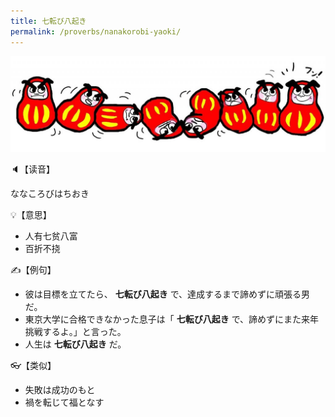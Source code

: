 ```yaml
---
title: 七転び八起き
permalink: /proverbs/nanakorobi-yaoki/
---
```


![](/assets/images/proverbs/naanakorobiyaoki-1024x312.jpg)

🔈【读音】

ななころびはちおき

💡【意思】

- 人有七贫八富
- 百折不挠

✍️【例句】

- 彼は目標を立てたら、 **七転び八起き** で、達成するまで諦めずに頑張る男だ。
- 東京大学に合格できなかった息子は「 **七転び八起き** で、諦めずにまた来年挑戦するよ。」と言った。
- 人生は **七転び八起き** だ。

👓【类似】

* 失敗は成功のもと
* 禍を転じて福となす
